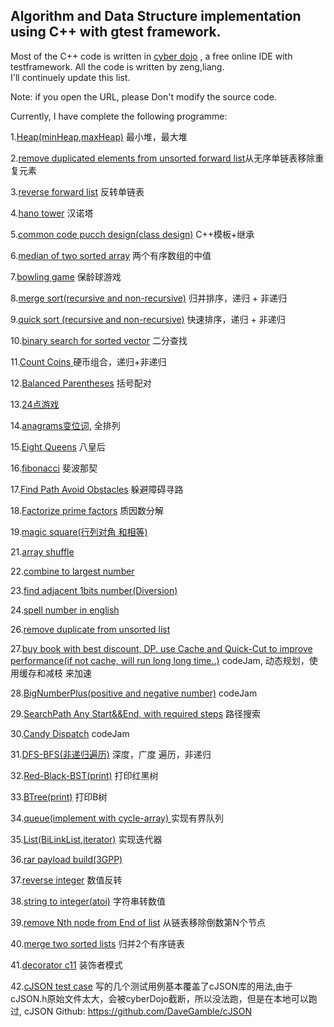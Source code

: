  ## Algorithm and Data Structure implementation using C++ with gtest framework.
 
 Most of the C++ code is written in [cyber dojo](http://www.cyber-dojo.org) , a free online IDE with testframework. All the code is  written by zeng,liang.  
 I'll continuely update this list.
 
  Note: if you open the URL, please Don't modify the source code.
 
 Currently, I have complete the following programme:
 

 1.[Heap(minHeap,maxHeap)](https://www.cyber-dojo.org/kata/edit/c1s9FT) 最小堆，最大堆
 
 2.[remove duplicated elements from unsorted forward list](https://www.cyber-dojo.org/kata/edit/5hjsjc)从无序单链表移除重复元素
 
 3.[reverse forward list](https://www.cyber-dojo.org/kata/edit/v5m7qX) 反转单链表
 
 4.[hano tower]( https://www.cyber-dojo.org/kata/edit/4gSMuM) 汉诺塔
 
 5.[common code pucch design(class design)]( https://www.cyber-dojo.org/kata/edit/qyLeL5) C++模板+继承
 
 6.[median of two sorted array](  https://www.cyber-dojo.org/kata/edit/Z7Ymf5) 两个有序数组的中值
 
 7.[bowling game](   https://www.cyber-dojo.org/kata/edit/TQDmzJ) 保龄球游戏
 
 8.[merge sort(recursive and non-recursive)]( https://www.cyber-dojo.org/kata/edit/H3F2Cg) 归并排序，递归 + 非递归
 
 9.[quick sort (recursive and non-recursive)]( https://www.cyber-dojo.org/kata/edit/3bL8dx ) 快速排序，递归 +  非递归
 
 10.[binary search for sorted vector]( https://www.cyber-dojo.org/kata/edit/lzkFVV)  二分查找
 
 11.[Count Coins  ]( https://www.cyber-dojo.org/kata/edit/ejFa3H) 硬币组合，递归+非递归
 
 12.[Balanced Parentheses]( https://www.cyber-dojo.org/kata/edit/qyPKzS) 括号配对
 
 13.[24点游戏]( https://www.cyber-dojo.org/kata/edit/DnVATL )
 
 14.[anagrams变位词,](https://www.cyber-dojo.org/kata/edit/Lnunpj) 全排列

 15.[Eight Queens]( https://www.cyber-dojo.org/kata/edit/UMrKTK)  八皇后
 
 16.[fibonacci](  https://www.cyber-dojo.org/kata/edit/HZz4Qv)  斐波那契
 
 17.[Find Path Avoid Obstacles]( https://www.cyber-dojo.org/kata/edit/EPQyRr) 躲避障碍寻路
 
 18.[Factorize prime factors](  https://www.cyber-dojo.org/kata/edit/NygRte) 质因数分解
 
 19.[magic square(行列对角 和相等)](https://www.cyber-dojo.org/kata/edit/nzY139)


 21.[array shuffle]( https://www.cyber-dojo.org/kata/edit/9Pyuja)
 
 22.[combine to largest number](  https://www.cyber-dojo.org/kata/edit/pFecgM )
 
 23.[find adjacent 1bits number(Diversion)]( https://www.cyber-dojo.org/kata/edit/bUyltJ )
 
 24.[spell number in english]( https://www.cyber-dojo.org/kata/edit/cGEJm8) 
 

 
 26.[remove duplicate from unsorted list]( https://www.cyber-dojo.org/kata/edit/Hw2ARG)
 
 27.[buy book with best discount, DP. use Cache and Quick-Cut to improve performance(if not cache, will run long long time..)](  https://www.cyber-dojo.org/kata/edit/e1eWD3 )  codeJam, 动态规划，使用缓存和减枝 来加速
 
 28.[BigNumberPlus(positive and negative number)]( https://www.cyber-dojo.org/kata/edit/aFuWaw ) codeJam
 
 29.[SearchPath Any Start&&End, with required steps](https://www.cyber-dojo.org/kata/edit/UjAYAc) 路径搜索
 
 30.[Candy Dispatch]( https://www.cyber-dojo.org/kata/edit/SEuu9L)  codeJam
 
 31.[DFS-BFS(非递归遍历)](https://www.cyber-dojo.org/kata/edit/McTXNQ) 深度，广度 遍历，非递归
 
 32.[Red-Black-BST(print)]( https://www.cyber-dojo.org/kata/edit/Xvs1Q0) 打印红黑树

 33.[BTree(print)](  https://www.cyber-dojo.org/kata/edit/BYqkde)  打印B树
 
 34.[queue(implement with cycle-array) ](  https://www.cyber-dojo.org/kata/edit/N2QHpV) 实现有界队列

 35.[List(BiLinkList,iterator)](  https://www.cyber-dojo.org/kata/edit/lw9bKt) 实现迭代器
 
 36.[rar payload build(3GPP)](  https://www.cyber-dojo.org/kata/edit/Aefhn3) 
 
 37.[reverse integer](  https://www.cyber-dojo.org/kata/edit/sccC5U)   数值反转
 
 38.[string to integer(atoi)](  https://www.cyber-dojo.org/kata/edit/MDvnxW)  字符串转数值
 
 39.[remove Nth node from End of list](  https://www.cyber-dojo.org/kata/edit/sDqsuP) 从链表移除倒数第N个节点

 40.[merge two sorted lists]( https://www.cyber-dojo.org/kata/edit/0bLbwY)  归并2个有序链表
 
 41.[decorator c11](https://www.cyber-dojo.org/kata/edit/nTHRcg) 装饰者模式
 
 42.[cJSON test case](https://www.cyber-dojo.org/kata/edit/1dhMxs )  写的几个测试用例基本覆盖了cJSON库的用法,由于cJSON.h原始文件太大，会被cyberDojo截断，所以没法跑，但是在本地可以跑过, cJSON Github: https://github.com/DaveGamble/cJSON
 
 
 
